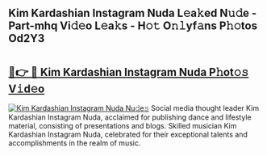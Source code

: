 ## Kim Kardashian Instagram Nuda L𝚎a𝚔ed N𝚞𝚍e - Part-mhq Vi𝚍𝚎o L𝚎a𝚔s - H𝚘𝚝 O𝚗𝚕yf𝚊ns P𝚑𝚘tos Od2Y3

# <h2><a href="http://kf48ke.oniu.top/?m=Kim+Kardashian+Instagram+Nuda">🔗👉 🔴 Kim Kardashian Instagram Nuda P𝚑ot𝚘𝚜 V𝚒d𝚎o</a></h2>

[![Kim Kardashian Instagram Nuda Nu𝚍e𝚜](https://i.imgur.com/0qMVB7G.gif)](http://kf48ke.oniu.top/?m=Kim+Kardashian+Instagram+Nuda)
Social media thought leader Kim Kardashian Instagram Nuda, acclaimed for publishing dance and lifestyle material, consisting of presentations and blogs. Skilled musician Kim Kardashian Instagram Nuda, celebrated for their exceptional talents and accomplishments in the realm of music.  
